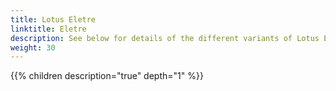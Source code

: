 ```yaml
---
title: Lotus Eletre
linktitle: Eletre
description: See below for details of the different variants of Lotus Eletre
weight: 30
---
```

{{% children description="true" depth="1" %}}
